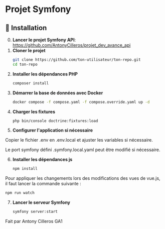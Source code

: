 # Projet Symfony

## 🚀 Installation

0. **Lancer le projet Symfony API**: https://github.com/AntonyCilleros/projet_dev_avance_api
1. **Cloner le projet**
   ```sh
   git clone https://github.com/ton-utilisateur/ton-repo.git
   cd ton-repo

2. **Installer les dépendances PHP**
   ```sh
   composer install

3. **Démarrer la base de données avec Docker**
   ```sh
   docker compose -f compose.yaml -f compose.override.yaml up -d

4. **Charger les fixtures**
   ```sh
   php bin/console doctrine:fixtures:load

5. **Configurer l'application si nécessaire**

Copier le fichier .env en .env.local et ajuster les variables si nécessaire.

Le port symfony défini .symfony.local.yaml peut être modifié si nécessaire.


6. **Installer les dépendances js**
    ```sh
   npm install
   
Pour appliquer les changements lors des modifications des vues de vue.js, il faut lancer la commande suivante :
   ```sh
   npm run watch
   ```

7. **Lancer le serveur Symfony**
    ```sh
   symfony server:start

Fait par Antony Cilleros GA1
